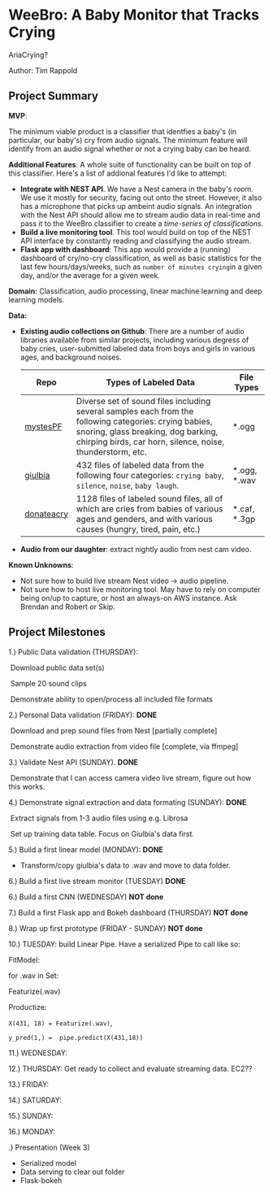 # WeeBro: A Baby Monitor that Tracks Crying 

AriaCrying?

Author: Tim Rappold

## Project Summary

**MVP**:

The minimum viable product is a classifier that  identfies a baby's (in particular, our baby's) cry from audio signals. The minimum feature will identify from an audio signal whether or not a crying baby can be heard.

**Additional Features**: A whole suite of functionality can be built on top of this classifier. Here's a list of addional features I'd like to attempt:

* **Integrate with NEST API**. We have a Nest camera in the baby's room. We use it mostly for security, facing out onto the street. However, it also has a microphone that picks up ambeint audio signals. An integration with the Nest API should allow me to stream audio data in real-time and pass it to the WeeBro classifier to create a *time-series of classifications*.
* **Build a live monitoring tool**. This tool would build on top of the NEST API interface by constantly reading and classifying the audio stream.
* **Flask app with dashboard**: This app would provide a (running) dashboard of cry/no-cry classification, as well as basic statistics for the last few hours/days/weeks, such as `number of minutes crying`in a given day, and/or the average for a given week.

**Domain:**  Classification, audio processing, linear machine learning and deep learning models.

**Data:** 

* **Existing audio collections on Github**: There are a number of audio libraries available from similar projects, including various degress of baby cries, user-submitted labeled data from boys and girls in various ages, and background noises.

  | Repo                                                      | Types of Labeled Data                                        | File Types   |
  | --------------------------------------------------------- | ------------------------------------------------------------ | ------------ |
  | [mystesPF](https://github.com/mystesPF)                   | Diverse set of sound files including several samples each from the following categories: crying babies, snoring, glass breaking, dog barking, chirping birds, car horn, silence, noise, thunderstorm, etc. | *.ogg        |
  | [giulbia](https://github.com/giulbia/baby_cry_detection)  | 432 files of labeled data from the following four categories: `crying baby`, `silence`, `noise`, `baby laugh`. | *.ogg, *.wav |
  | [donateacry](https://github.com/gveres/donateacry-corpus) | 1128 files of labeled sound files, all of which are cries from babies of various ages and genders, and with various causes (hungry, tired, pain, etc.) | *.caf, *.3gp |

  

* **Audio from our daughter**: extract nightly audio from nest cam video.

**Known Unknowns**: 

- Not sure how to build live stream Nest video -> audio pipeline.
- Not sure how to host live monitoring tool. May have to rely on computer being on/up to capture, or host an always-on AWS instance. Ask Brendan and Robert or Skip.

## Project Milestones

1.) Public Data validation (THURSDAY):

​	Download public data set(s)

​	Sample 20 sound clips

​	Demonstrate ability to open/process all included file formats



2.) Personal Data validation (FRIDAY): **DONE**

​	Download and prep sound files from Nest [partially complete]

​	Demonstrate audio extraction from video file [complete, via ffmpeg]



3.) Validate Nest API (SUNDAY). **DONE**



​	Demonstrate that I can access camera video live stream, figure out how this works.



4.) Demonstrate signal extraction and data formating (SUNDAY): **DONE**

​	Extract signals from 1-3 audio files using e.g. Librosa

​	Set up training data table. Focus on Giulbia's data first.



5.) Build a first linear model (MONDAY): **DONE**

- Transform/copy giulbia's data to .wav and move to data folder.

6.) Build a first live stream monitor (TUESDAY) **DONE**

6.) Build a first CNN (WEDNESDAY) **NOT done**

7.) Build a first Flask app and Bokeh dashboard (THURSDAY) **NOT done**

8.) Wrap up first prototype (FRIDAY - SUNDAY) **NOT done**



10.) TUESDAY:  build Linear Pipe. Have a serialized Pipe to call like so: 

FitModel:

for .wav in Set:

Featurize(.wav)

Productize:

`X(431, 18) = Featurize(.wav)`, 

`y_pred(1,) =  pipe.predict(X(431,18))`

11.) WEDNESDAY: 

12.) THURSDAY: Get ready to collect and evaluate streaming data. EC2??

13.) FRIDAY:

14.) SATURDAY:

15.) SUNDAY:

16.) MONDAY:



.) Presentation (Week 3)







*  Serialized model 
* Data serving to clear out folder
* Flask-bokeh
